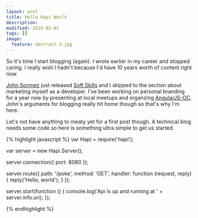 ```yaml
---
layout: post
title: Hello Hapi World
description:
modified: 2015-02-01
tags: []
image:
  feature: abstract-3.jpg
---
```



So it's time I start blogging (again). I wrote earlier in my career and stopped caring. I really wish I hadn't because
I'd have 10 years worth of content right now.

[John Sonmez](https://twitter.com/jsonmez) just released [Soft Skills](http://www.manning.com/sonmez/) and I skipped
to the section about marketing myself as a developer. I've been working on personal branding for a year now by presenting
at local meetups and organzing [AngularJS-OC](http://www.meetup.com/AngularJS-OC/). John's arguments for blogging really
hit home though so that's why I'm here.

Let's not have anything to meaty yet for a first post though. A technical blog needs some code so here is something ultra
simple to get us started.

{% highlight javascript %}
var Hapi = require('hapi');

var server = new Hapi.Server();

server.connection({ port: 8080 });

server.route({
    path: '/poke',
    method: 'GET',
    handler: function (request, reply) {
        reply('Hello, world');
    }
});

server.start(function () {
    console.log('Api is up and running at ' + server.info.uri);
});

{% endhighlight %}